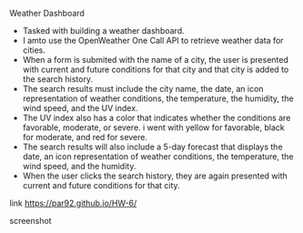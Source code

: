 Weather Dashboard

- Tasked with building a weather dashboard.
- I amto use the OpenWeather One Call API to retrieve weather data for cities.
- When a form is submited with the name of a city, the user is presented with current and future conditions for that city and that city is added to the search history.
- The search results must include the city name, the date, an icon representation of weather conditions, the temperature, the humidity, the wind speed, and the UV index.
- The UV index also has a color that indicates whether the conditions are favorable, moderate, or severe. i went with yellow for favorable, black for moderate, and red for severe.
- The search results will also include a 5-day forecast that displays the date, an icon representation of weather conditions, the temperature, the wind speed, and the humidity. 
- When the user clicks the search history, they are again presented with current and future conditions for that city.

link https://par92.github.io/HW-6/

screenshot 